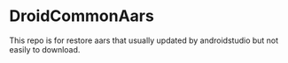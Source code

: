 # DroidCommonAars

This repo is  for restore aars that usually updated by androidstudio but not easily to download.
